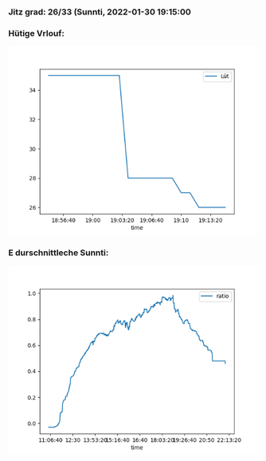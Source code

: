 ### Jitz grad: 26/33 (Sunnti, 2022-01-30 19:15:00

### Hütige Vrlouf:
![Graph](Today.png)

### E durschnittleche Sunnti:
![Graph](Sunnti.png)